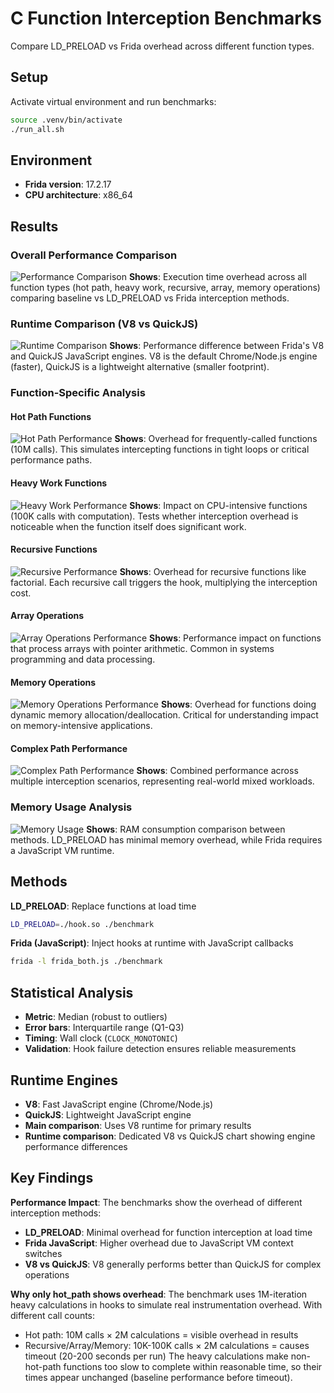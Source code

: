 # C Function Interception Benchmarks

Compare LD_PRELOAD vs Frida overhead across different function types.

## Setup

Activate virtual environment and run benchmarks:
```bash
source .venv/bin/activate
./run_all.sh
```

## Environment

- **Frida version**: 17.2.17
- **CPU architecture**: x86_64

## Results

### Overall Performance Comparison
![Performance Comparison](results/performance.png)
**Shows**: Execution time overhead across all function types (hot path, heavy work, recursive, array, memory operations) comparing baseline vs LD_PRELOAD vs Frida interception methods.

### Runtime Comparison (V8 vs QuickJS)
![Runtime Comparison](results/performance_runtime_comparison.png)
**Shows**: Performance difference between Frida's V8 and QuickJS JavaScript engines. V8 is the default Chrome/Node.js engine (faster), QuickJS is a lightweight alternative (smaller footprint).

### Function-Specific Analysis

#### Hot Path Functions
![Hot Path Performance](results/performance_hot_path.png)
**Shows**: Overhead for frequently-called functions (10M calls). This simulates intercepting functions in tight loops or critical performance paths.

#### Heavy Work Functions
![Heavy Work Performance](results/performance_heavy_work.png)
**Shows**: Impact on CPU-intensive functions (100K calls with computation). Tests whether interception overhead is noticeable when the function itself does significant work.

#### Recursive Functions
![Recursive Performance](results/performance_recursive.png)
**Shows**: Overhead for recursive functions like factorial. Each recursive call triggers the hook, multiplying the interception cost.

#### Array Operations
![Array Operations Performance](results/performance_array_ops.png)
**Shows**: Performance impact on functions that process arrays with pointer arithmetic. Common in systems programming and data processing.

#### Memory Operations
![Memory Operations Performance](results/performance_memory_ops.png)
**Shows**: Overhead for functions doing dynamic memory allocation/deallocation. Critical for understanding impact on memory-intensive applications.

#### Complex Path Performance
![Complex Path Performance](results/performance_complex_path.png)
**Shows**: Combined performance across multiple interception scenarios, representing real-world mixed workloads.

### Memory Usage Analysis
![Memory Usage](results/performance_memory.png)
**Shows**: RAM consumption comparison between methods. LD_PRELOAD has minimal memory overhead, while Frida requires a JavaScript VM runtime.

## Methods

**LD_PRELOAD**: Replace functions at load time
```bash
LD_PRELOAD=./hook.so ./benchmark
```

**Frida (JavaScript)**: Inject hooks at runtime with JavaScript callbacks
```bash
frida -l frida_both.js ./benchmark
```


## Statistical Analysis

- **Metric**: Median (robust to outliers)  
- **Error bars**: Interquartile range (Q1-Q3)
- **Timing**: Wall clock (`CLOCK_MONOTONIC`)
- **Validation**: Hook failure detection ensures reliable measurements

## Runtime Engines

- **V8**: Fast JavaScript engine (Chrome/Node.js)
- **QuickJS**: Lightweight JavaScript engine
- **Main comparison**: Uses V8 runtime for primary results
- **Runtime comparison**: Dedicated V8 vs QuickJS chart showing engine performance differences

## Key Findings

**Performance Impact**: The benchmarks show the overhead of different interception methods:
- **LD_PRELOAD**: Minimal overhead for function interception at load time
- **Frida JavaScript**: Higher overhead due to JavaScript VM context switches
- **V8 vs QuickJS**: V8 generally performs better than QuickJS for complex operations

**Why only hot_path shows overhead**: The benchmark uses 1M-iteration heavy calculations in hooks to simulate real instrumentation overhead. With different call counts:
- Hot path: 10M calls × 2M calculations = visible overhead in results
- Recursive/Array/Memory: 10K-100K calls × 2M calculations = causes timeout (20-200 seconds per run)
The heavy calculations make non-hot-path functions too slow to complete within reasonable time, so their times appear unchanged (baseline performance before timeout).